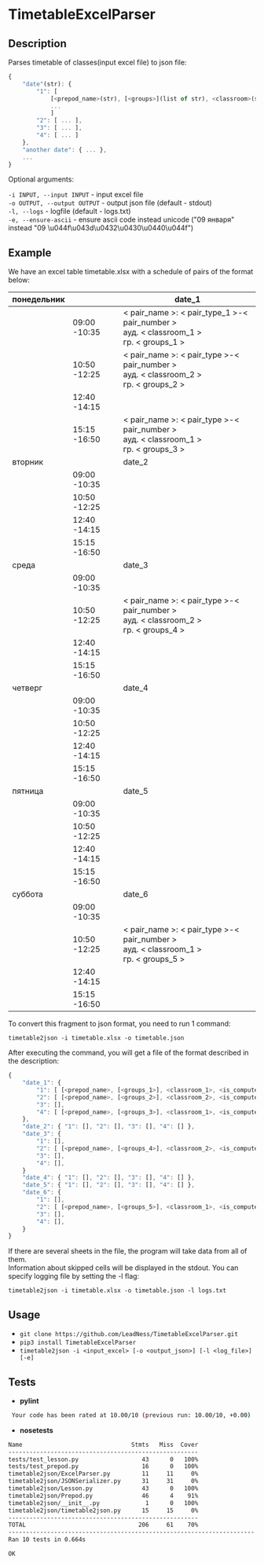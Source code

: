   # TimetableExcelParser

## Description

Parses timetable of classes(input excel file) to json file:
````javascript
{
    "date"(str): {
        "1": [
            [<prepod_name>(str), [<groups>](list of str), <classroom>(str), <is_computer_class>(bool)],
            ...
            ]  
        "2": [ ... ],  
        "3": [ ... ],  
        "4": [ ... ]  
    },  
    "another date": { ... },  
    ...  
}
````
    
Optional arguments:  
    
  ````-i INPUT, --input INPUT```` - input excel file  
  ````-o OUTPUT, --output OUTPUT```` - output json file (default - stdout)  
  ````-l, --logs```` - logfile (default - logs.txt)  
  ````-e, --ensure-ascii```` - ensure ascii code instead unicode ("09 января" instead "09 \u044f\u043d\u0432\u0430\u0440\u044f")  

## Example

We have an excel table timetable.xlsx with a schedule of pairs of the format below:

| понедельник |              | date_1                                                                                  |
|-------------|--------------|----------------------------------------------------------------------------------------------|
|             | 09:00 -10:35 | < pair_name >: < pair_type_1 >-< pair_number ><br>ауд. < classroom_1 ><br>гр. < groups_1 >   |                                      |
|             | 10:50 -12:25 | < pair_name >: < pair_type >-< pair_number ><br>ауд. < classroom_2 ><br>гр. < groups_2 >     |                                           |
|             | 12:40 -14:15 |                                                                                              |
|             | 15:15 -16:50 | < pair_name >: < pair_type >-< pair_number ><br>ауд. < classroom_1 ><br>гр. < groups_3 >     |                                                       |
| вторник     |              | date_2                                                                                       |
|             | 09:00 -10:35 |                                                                                              |
|             | 10:50 -12:25 |                                                                                              |
|             | 12:40 -14:15 |                                                                                              |
|             | 15:15 -16:50 |                                                                                              |
| среда       |              | date_3                                                                                       |
|             | 09:00 -10:35 |                                                                                              |
|             | 10:50 -12:25 | < pair_name >: < pair_type >-< pair_number ><br>ауд. < classroom_2 ><br>гр. < groups_4 >     |
|             | 12:40 -14:15 |                                                                                              |
|             | 15:15 -16:50 |                                                                                              |
| четверг     |              | date_4                                                                                       |
|             | 09:00 -10:35 |                                                                                              |
|             | 10:50 -12:25 |                                                                                              |
|             | 12:40 -14:15 |                                                                                              |
|             | 15:15 -16:50 |                                                                                              |
| пятница     |              | date_5                                                                                       |
|             | 09:00 -10:35 |                                                                                              |
|             | 10:50 -12:25 |                                                                                              |
|             | 12:40 -14:15 |                                                                                              |
|             | 15:15 -16:50 |                                                                                              |
| суббота     |              | date_6                                                                                       |
|             | 09:00 -10:35 |                                                                                              |
|             | 10:50 -12:25 | < pair_name >: < pair_type >-< pair_number ><br>ауд. < classroom_1 ><br>гр. < groups_5 >     |                                                                            |
|             | 12:40 -14:15 |                                                                                              |
|             | 15:15 -16:50 |                                                                                              |   

To convert this fragment to json format, you need to run 1 command:
```
timetable2json -i timetable.xlsx -o timetable.json
```
After executing the command, you will get a file of the format described in the description:
````javascript
{
    "date_1": {
        "1": [ [<prepod_name>, [<groups_1>], <classroom_1>, <is_computer_class>] ],  
        "2": [ [<prepod_name>, [<groups_2>], <classroom_2>, <is_computer_class>] ],  
        "3": [],  
        "4": [ [<prepod_name>, [<groups_3>], <classroom_1>, <is_computer_class>] ],   
    },  
    "date_2": { "1": [], "2": [], "3": [], "4": [] },
    "date_3": {
        "1": [],  
        "2": [ [<prepod_name>, [<groups_4>], <classroom_2>, <is_computer_class>] ],  
        "3": [],  
        "4": [],   
    }  
    "date_4": { "1": [], "2": [], "3": [], "4": [] },  
    "date_5": { "1": [], "2": [], "3": [], "4": [] },   
    "date_6": {
        "1": [],  
        "2": [ [<prepod_name>, [<groups_5>], <classroom_1>, <is_computer_class>] ],  
        "3": [],  
        "4": [],   
    }   
}
````
If there are several sheets in the file, the program will take data from all of them.  
Information about skipped cells will be displayed in the stdout. You can specify logging file by setting the -l flag:
```
timetable2json -i timetable.xlsx -o timetable.json -l logs.txt
```

## Usage

- ````git clone https://github.com/LeadNess/TimetableExcelParser.git````
- ```pip3 install TimetableExcelParser```
- ````timetable2json -i <input_excel> [-o <output_json>] [-l <log_file>] [-e]````

## Tests
- **pylint**
```sh
 Your code has been rated at 10.00/10 (previous run: 10.00/10, +0.00)
```
- **nosetests**
```sh
Name                               Stmts   Miss  Cover
------------------------------------------------------
tests/test_lesson.py                  43      0   100%
tests/test_prepod.py                  16      0   100%
timetable2json/ExcelParser.py         11     11     0%
timetable2json/JSONSerializer.py      31     31     0%
timetable2json/Lesson.py              43      0   100%
timetable2json/Prepod.py              46      4    91%
timetable2json/__init__.py             1      0   100%
timetable2json/timetable2json.py      15     15     0%
------------------------------------------------------
TOTAL                                206     61    70%
----------------------------------------------------------------------
Ran 10 tests in 0.664s

OK
```
